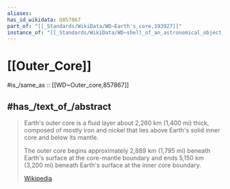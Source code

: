 ```yaml
---
aliases:
has_id_wikidata: Q857867
part_of: "[[_Standards/WikiData/WD~Earth's_core,193927]]"
instance_of: "[[_Standards/WikiData/WD~shell_of_an_astronomical_object,47495022]]"
---
```


# [[Outer_Core]] 

#is_/same_as :: [[WD~Outer_core,857867]] 

## #has_/text_of_/abstract 

> Earth's outer core is a fluid layer about 2,260 km (1,400 mi) thick, 
> composed of mostly  iron and nickel that lies above Earth's solid inner core 
> and below its mantle. 
> 
> The outer core begins approximately 2,889 km (1,795 mi) beneath Earth's surface 
> at the core-mantle boundary 
> and ends 5,150 km (3,200 mi) beneath Earth's surface at the inner core boundary.
>
> [Wikipedia](https://en.wikipedia.org/wiki/Earth's%20outer%20core) 

